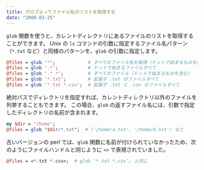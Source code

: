 ```yaml
---
title: グロブよってファイル名のリストを取得する
date: "2008-03-25"
---
```


`glob` 関数を使うと、カレントディレクトリにあるファイルのリストを取得することができます。
Unix の `ls` コマンドの引数に指定するファイル名パターン（`*.txt` など）と同様のパターンを、`glob` の引数に指定します。

```perl
@files = glob '*';            # すべてのファイル名を取得（ドットで始まるものを除く）
@files = glob '.*';           # ドットで始まるファイルすべて
@files = glob '.* *';         # すべてのファイル（ドットで始まるものを含む）
@files = glob '*.txt';        # 拡張子 .txt のファイルすべて
@files = glob '*.txt *.csv';  # 拡張子 .txt と .csv のファイルすべて
```

絶対パスでディレクトリを指定すれば、カレントディレクトリ以外のファイルを列挙することもできます。
この場合、`glob` の返すファイル名には、引数で指定したディレクトリの名前が含まれます。

```perl
my $dir = '/home';
@files = glob "$dir/*.txt";  # ('/home/a.txt', '/home/b.txt') など
```

古いバージョンの perl では、`glob` 関数に名前が付けられていなかったため、次のようにファイルハンドルと同じように `<>` で表現されていました。

```perl
@files = <*.txt *.csv>;  # glob '*.txt *.csv'; と同じ
```

